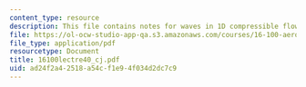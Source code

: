 ```yaml
---
content_type: resource
description: This file contains notes for waves in 1D compressible flow.
file: https://ol-ocw-studio-app-qa.s3.amazonaws.com/courses/16-100-aerodynamics-fall-2005/ad24f2a42518a54cf1e94f034d2dc7c9_16100lectre40_cj.pdf
file_type: application/pdf
resourcetype: Document
title: 16100lectre40_cj.pdf
uid: ad24f2a4-2518-a54c-f1e9-4f034d2dc7c9
---
```

